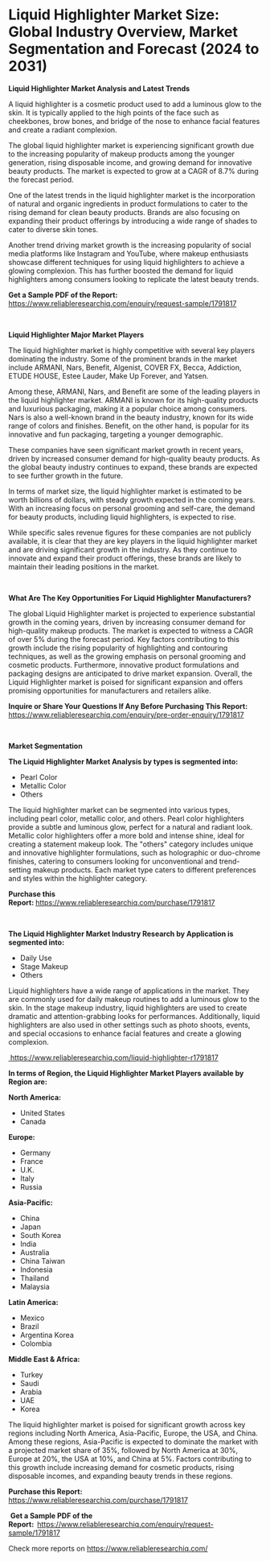 <p><h1>Liquid Highlighter Market Size: Global Industry Overview, Market Segmentation and Forecast (2024 to 2031)</h1></p><p><strong>Liquid Highlighter Market Analysis and Latest Trends</strong></p>
<p><p>A liquid highlighter is a cosmetic product used to add a luminous glow to the skin. It is typically applied to the high points of the face such as cheekbones, brow bones, and bridge of the nose to enhance facial features and create a radiant complexion.</p><p>The global liquid highlighter market is experiencing significant growth due to the increasing popularity of makeup products among the younger generation, rising disposable income, and growing demand for innovative beauty products. The market is expected to grow at a CAGR of 8.7% during the forecast period.</p><p>One of the latest trends in the liquid highlighter market is the incorporation of natural and organic ingredients in product formulations to cater to the rising demand for clean beauty products. Brands are also focusing on expanding their product offerings by introducing a wide range of shades to cater to diverse skin tones.</p><p>Another trend driving market growth is the increasing popularity of social media platforms like Instagram and YouTube, where makeup enthusiasts showcase different techniques for using liquid highlighters to achieve a glowing complexion. This has further boosted the demand for liquid highlighters among consumers looking to replicate the latest beauty trends.</p></p>
<p><strong>Get a Sample PDF of the Report:&nbsp;</strong> <a href="https://www.reliableresearchiq.com/enquiry/request-sample/1791817">https://www.reliableresearchiq.com/enquiry/request-sample/1791817</a></p>
<p>&nbsp;</p>
<p><strong>Liquid Highlighter Major Market Players</strong></p>
<p><p>The liquid highlighter market is highly competitive with several key players dominating the industry. Some of the prominent brands in the market include ARMANI, Nars, Benefit, Algenist, COVER FX, Becca, Addiction, ETUDE HOUSE, Estee Lauder, Make Up Forever, and Yatsen.</p><p>Among these, ARMANI, Nars, and Benefit are some of the leading players in the liquid highlighter market. ARMANI is known for its high-quality products and luxurious packaging, making it a popular choice among consumers. Nars is also a well-known brand in the beauty industry, known for its wide range of colors and finishes. Benefit, on the other hand, is popular for its innovative and fun packaging, targeting a younger demographic.</p><p>These companies have seen significant market growth in recent years, driven by increased consumer demand for high-quality beauty products. As the global beauty industry continues to expand, these brands are expected to see further growth in the future.</p><p>In terms of market size, the liquid highlighter market is estimated to be worth billions of dollars, with steady growth expected in the coming years. With an increasing focus on personal grooming and self-care, the demand for beauty products, including liquid highlighters, is expected to rise.</p><p>While specific sales revenue figures for these companies are not publicly available, it is clear that they are key players in the liquid highlighter market and are driving significant growth in the industry. As they continue to innovate and expand their product offerings, these brands are likely to maintain their leading positions in the market.</p></p>
<p>&nbsp;</p>
<p><strong>What Are The Key Opportunities For Liquid Highlighter Manufacturers?</strong></p>
<p><p>The global Liquid Highlighter market is projected to experience substantial growth in the coming years, driven by increasing consumer demand for high-quality makeup products. The market is expected to witness a CAGR of over 5% during the forecast period. Key factors contributing to this growth include the rising popularity of highlighting and contouring techniques, as well as the growing emphasis on personal grooming and cosmetic products. Furthermore, innovative product formulations and packaging designs are anticipated to drive market expansion. Overall, the Liquid Highlighter market is poised for significant expansion and offers promising opportunities for manufacturers and retailers alike.</p></p>
<p><strong>Inquire or Share Your Questions If Any Before Purchasing This Report:</strong> <a href="https://www.reliableresearchiq.com/enquiry/pre-order-enquiry/1791817">https://www.reliableresearchiq.com/enquiry/pre-order-enquiry/1791817</a></p>
<p>&nbsp;</p>
<p><strong>Market Segmentation</strong></p>
<p><strong>The Liquid Highlighter Market Analysis by types is segmented into:</strong></p>
<p><ul><li>Pearl Color</li><li>Metallic Color</li><li>Others</li></ul></p>
<p><p>The liquid highlighter market can be segmented into various types, including pearl color, metallic color, and others. Pearl color highlighters provide a subtle and luminous glow, perfect for a natural and radiant look. Metallic color highlighters offer a more bold and intense shine, ideal for creating a statement makeup look. The "others" category includes unique and innovative highlighter formulations, such as holographic or duo-chrome finishes, catering to consumers looking for unconventional and trend-setting makeup products. Each market type caters to different preferences and styles within the highlighter category.</p></p>
<p><strong>Purchase this Report:&nbsp;</strong><a href="https://www.reliableresearchiq.com/purchase/1791817">https://www.reliableresearchiq.com/purchase/1791817</a></p>
<p>&nbsp;</p>
<p><strong>The Liquid Highlighter Market Industry Research by Application is segmented into:</strong></p>
<p><ul><li>Daily Use</li><li>Stage Makeup</li><li>Others</li></ul></p>
<p><p>Liquid highlighters have a wide range of applications in the market. They are commonly used for daily makeup routines to add a luminous glow to the skin. In the stage makeup industry, liquid highlighters are used to create dramatic and attention-grabbing looks for performances. Additionally, liquid highlighters are also used in other settings such as photo shoots, events, and special occasions to enhance facial features and create a glowing complexion.</p></p>
<p><a href="https://www.reliableresearchiq.com/liquid-highlighter-r1791817">&nbsp;https://www.reliableresearchiq.com/liquid-highlighter-r1791817</a></p>
<p><strong>In terms of Region, the Liquid Highlighter Market Players available by Region are:</strong></p>
<p>
    <p> <strong> North America: </strong>
        <ul>
            <li>United States</li>
            <li>Canada</li>
        </ul>
        </p> 
    <p> <strong> Europe: </strong>
        <ul>
            <li>Germany</li>
            <li>France</li>
            <li>U.K.</li>
            <li>Italy</li>
            <li>Russia</li>
        </ul>
        </p> 
    <p> <strong> Asia-Pacific: </strong>
        <ul>
            <li>China</li>
            <li>Japan</li>
            <li>South Korea</li>
            <li>India</li>
            <li>Australia</li>
            <li>China Taiwan</li>
            <li>Indonesia</li>
            <li>Thailand</li>
            <li>Malaysia</li>
        </ul>
        </p> 
    <p> <strong> Latin America: </strong>
        <ul>
            <li>Mexico</li>
            <li>Brazil</li>
            <li>Argentina Korea</li>
            <li>Colombia</li>
        </ul>
        </p> 
    <p> <strong> Middle East & Africa: </strong>
        <ul>
            <li>Turkey</li>
            <li>Saudi</li>
            <li>Arabia</li>
            <li>UAE</li>
            <li>Korea</li>
        </ul>
    </p>
    </p>
<p><p>The liquid highlighter market is poised for significant growth across key regions including North America, Asia-Pacific, Europe, the USA, and China. Among these regions, Asia-Pacific is expected to dominate the market with a projected market share of 35%, followed by North America at 30%, Europe at 20%, the USA at 10%, and China at 5%. Factors contributing to this growth include increasing demand for cosmetic products, rising disposable incomes, and expanding beauty trends in these regions.</p></p>
<p><strong>Purchase this Report: </strong><a href="https://www.reliableresearchiq.com/purchase/1791817">https://www.reliableresearchiq.com/purchase/1791817</a></p>
<p>&nbsp;<strong>Get a Sample PDF of the Report:&nbsp;&nbsp;</strong><a href="https://www.reliableresearchiq.com/enquiry/request-sample/1791817">https://www.reliableresearchiq.com/enquiry/request-sample/1791817</a></p>
<p><strong></strong></p>
<p>Check more reports on <a href="https://www.reliableresearchiq.com/">https://www.reliableresearchiq.com/</a></p>